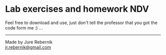 # Lab exercises and homework NDV

Feel free to download and use, just don't tell the professor that
you got the code form me :) ...

---

Made by Jure Rebernik\
jr.rebernik@gmail.com